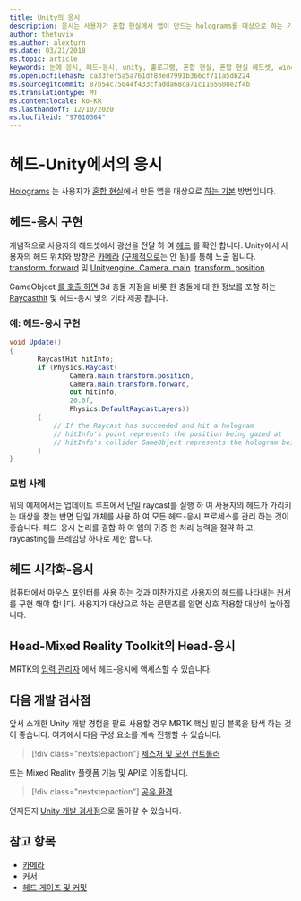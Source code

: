 ```yaml
---
title: Unity의 응시
description: 응시는 사용자가 혼합 현실에서 앱이 만드는 holograms를 대상으로 하는 기본 방법입니다.
author: thetuvix
ms.author: alexturn
ms.date: 03/21/2018
ms.topic: article
keywords: 눈에 응시, 헤드-응시, unity, 홀로그램, 혼합 현실, 혼합 현실 헤드셋, windows mixed reality 헤드셋, 가상 현실 헤드셋, MRTK, Mixed Reality Toolkit
ms.openlocfilehash: ca33fef5a5a761df83ed7991b366cf711a5db224
ms.sourcegitcommit: 87b54c75044f433cfadda68ca71c1165608e2f4b
ms.translationtype: MT
ms.contentlocale: ko-KR
ms.lasthandoff: 12/10/2020
ms.locfileid: "97010364"
---
```

# <a name="head-gaze-in-unity"></a>헤드-Unity에서의 응시

[Holograms](../../discover/hologram.md) 는 사용자가 [혼합 현실](../../discover/mixed-reality.md)에서 만든 앱을 대상으로 [하는 기본](../../design/gaze-and-commit.md) 방법입니다.

## <a name="implementing-head-gaze"></a>헤드-응시 구현

개념적으로 사용자의 헤드셋에서 광선을 전달 하 여 [헤드](../../design/gaze-and-commit.md) 를 확인 합니다. Unity에서 사용자의 헤드 위치와 방향은 [카메라](camera-in-unity.md) [(구체적으로](https://docs.unity3d.com/ScriptReference/Camera-main.html)는 안 됨)를 통해 노출 됩니다. [transform. forward](https://docs.unity3d.com/ScriptReference/Transform-forward.html) 및 [Unityengine. Camera. main](https://docs.unity3d.com/ScriptReference/Camera-main.html). [transform. position](https://docs.unity3d.com/ScriptReference/Transform-position.html).

GameObject [를 호출 하면](https://docs.unity3d.com/ScriptReference/Physics.Raycast.html) 3d 충돌 지점을 비롯 한 충돌에 대 한 정보를 포함 하는 [Raycasthit](https://docs.unity3d.com/ScriptReference/RaycastHit.html) 및 헤드-응시 빛의 기타 제공 됩니다.

### <a name="example-implement-head-gaze"></a>예: 헤드-응시 구현

```cs
void Update()
{
       RaycastHit hitInfo;
       if (Physics.Raycast(
               Camera.main.transform.position,
               Camera.main.transform.forward,
               out hitInfo,
               20.0f,
               Physics.DefaultRaycastLayers))
       {
           // If the Raycast has succeeded and hit a hologram
           // hitInfo's point represents the position being gazed at
           // hitInfo's collider GameObject represents the hologram being gazed at
       }
}
```

### <a name="best-practices"></a>모범 사례

위의 예제에서는 업데이트 루프에서 단일 raycast를 실행 하 여 사용자의 헤드가 가리키는 대상을 찾는 반면 단일 개체를 사용 하 여 모든 헤드-응시 프로세스를 관리 하는 것이 좋습니다. 헤드-응시 논리를 결합 하 여 앱의 귀중 한 처리 능력을 절약 하 고, raycasting를 프레임당 하나로 제한 합니다.

## <a name="visualizing-head-gaze"></a>헤드 시각화-응시

컴퓨터에서 마우스 포인터를 사용 하는 것과 마찬가지로 사용자의 헤드를 나타내는 [커서](../../design/cursors.md) 를 구현 해야 합니다. 사용자가 대상으로 하는 콘텐츠를 알면 상호 작용할 대상이 높아집니다.

## <a name="head-gaze-in-the-mixed-reality-toolkit"></a>Head-Mixed Reality Toolkit의 Head-응시 
MRTK의 [입력 관리자](https://microsoft.github.io/MixedRealityToolkit-Unity/Documentation/Input/Overview.html) 에서 헤드-응시에 액세스할 수 있습니다.

## <a name="next-development-checkpoint"></a>다음 개발 검사점

앞서 소개한 Unity 개발 경험을 팔로 사용할 경우 MRTK 핵심 빌딩 블록을 탐색 하는 것이 좋습니다. 여기에서 다음 구성 요소를 계속 진행할 수 있습니다.

> [!div class="nextstepaction"]
> [제스처 및 모션 컨트롤러](gestures-and-motion-controllers-in-unity.md)

또는 Mixed Reality 플랫폼 기능 및 API로 이동합니다.

> [!div class="nextstepaction"]
> [공유 환경](shared-experiences-in-unity.md)

언제든지 [Unity 개발 검사점](unity-development-overview.md#2-core-building-blocks)으로 돌아갈 수 있습니다.

## <a name="see-also"></a>참고 항목
* [카메라](camera-in-unity.md)
* [커서](../../design/cursors.md)
* [헤드 게이즈 및 커밋](../../design/gaze-and-commit.md)
